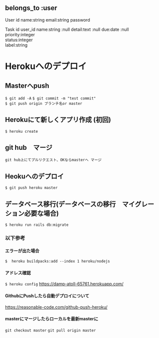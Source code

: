   ## belongs_to :user
  

User
  id
  name:string
  email:string
  password


Task
  id
  user_id
  name:string  :null
  detail:text  :null
  due:date  :null
  priority:integer  
  status:integer   
  label:string   



# Herokuへのデプロイ


## Masterへpush
`$ git add -A`
`$ git commit -m "test commit"`  
`$ git push origin ブランチ名or master `

## Herokuにて新しくアプリ作成 (初回)
`$ heroku create `

## git hub　マージ
`git hub上にてプルリクエスト、OKならmasterへ
マージ`

## Heokuへのデプロイ
`$ git push heroku master `

## データベース移行(データベースの移行　マイグレーション必要な場合)
`$ heroku run rails db:migrate`

### 以下参考
#### エラーが出た場合
`$  heroku buildpacks:add --index 1 heroku/nodejs`
#### アドレス確認
`$ heroku config`
https://damp-atoll-65761.herokuapp.com/
#### GithubにPushしたら自動デプロイについて
https://reasonable-code.com/github-push-heroku/
#### masterにマージしたらローカルを最新masterに
`git checkout master`
`git pull origin master`
